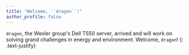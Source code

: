 ```yaml
---
title: "Welcome, ``dragon``!"
author_profile: false
---
```


``dragon``, the Wexler group's Dell T550 server, arrived and will work on solving grand challenges in energy and
environment. Welcome, ``dragon``!
{: .text-justify}